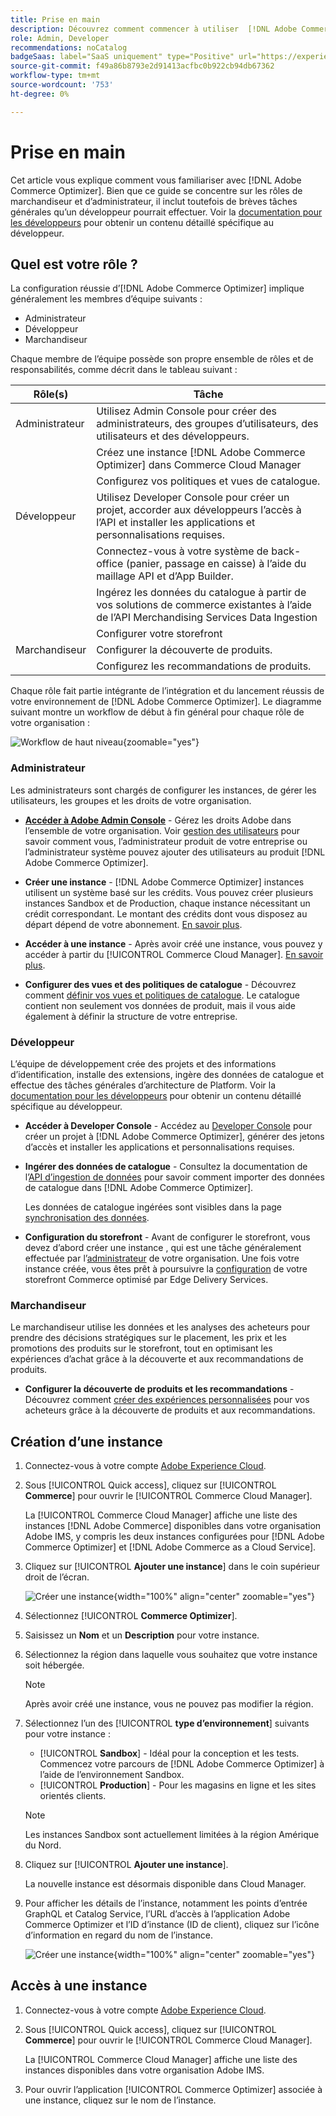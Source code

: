 ```yaml
---
title: Prise en main
description: Découvrez comment commencer à utiliser  [!DNL Adobe Commerce Optimizer].
role: Admin, Developer
recommendations: noCatalog
badgeSaas: label="SaaS uniquement" type="Positive" url="https://experienceleague.adobe.com/fr/docs/commerce/user-guides/product-solutions" tooltip="S’applique uniquement aux projets Adobe Commerce as a Cloud Service et Adobe Commerce Optimizer (infrastructure SaaS gérée par Adobe)."
source-git-commit: f49a86b8793e2d91413acfbc0b922cb94db67362
workflow-type: tm+mt
source-wordcount: '753'
ht-degree: 0%

---
```


# Prise en main

Cet article vous explique comment vous familiariser avec [!DNL Adobe Commerce Optimizer]. Bien que ce guide se concentre sur les rôles de marchandiseur et d’administrateur, il inclut toutefois de brèves tâches générales qu’un développeur pourrait effectuer. Voir la [documentation pour les développeurs](https://developer-stage.adobe.com/commerce/services/composable-catalog/) pour obtenir un contenu détaillé spécifique au développeur.

## Quel est votre rôle ?

La configuration réussie d’[!DNL Adobe Commerce Optimizer] implique généralement les membres d’équipe suivants :

- Administrateur
- Développeur
- Marchandiseur

Chaque membre de l’équipe possède son propre ensemble de rôles et de responsabilités, comme décrit dans le tableau suivant :

| Rôle(s) | Tâche |
|---|---|
| Administrateur | Utilisez Admin Console pour créer des administrateurs, des groupes d’utilisateurs, des utilisateurs et des développeurs&#x200B;. |
|  | Créez une instance [!DNL Adobe Commerce Optimizer] dans Commerce Cloud Manager&#x200B; |
|  | Configurez vos politiques et vues de catalogue. |
| Développeur | Utilisez Developer Console pour créer un projet, accorder aux développeurs l’accès à l’API et installer les applications et personnalisations requises. |
|  | Connectez-vous à votre système de back-office (panier, passage en caisse) à l’aide du maillage API et d’App Builder&#x200B;. |
|  | Ingérez les données du catalogue à partir de vos solutions de commerce existantes à l’aide de l’API Merchandising Services Data Ingestion&#x200B; |
|  | Configurer votre storefront |
| Marchandiseur | Configurer la découverte de produits&#x200B;. |
|  | Configurez les recommandations de produits. |

Chaque rôle fait partie intégrante de l’intégration et du lancement réussis de votre environnement de [!DNL Adobe Commerce Optimizer]. Le diagramme suivant montre un workflow de début à fin général pour chaque rôle de votre organisation :

![Workflow de haut niveau](./assets/high-level-workflow.png){zoomable="yes"}

### Administrateur

Les administrateurs sont chargés de configurer les instances, de gérer les utilisateurs, les groupes et les droits de votre organisation.

- **[Accéder à Adobe Admin Console](https://helpx.adobe.com/fr/enterprise/admin-guide.html)** - Gérez les droits Adobe dans l’ensemble de votre organisation. Voir [gestion des utilisateurs](./user-management.md) pour savoir comment vous, l’administrateur produit de votre entreprise ou l’administrateur système pouvez ajouter des utilisateurs au produit [!DNL Adobe Commerce Optimizer].

- **Créer une instance** - [!DNL Adobe Commerce Optimizer] instances utilisent un système basé sur les crédits. Vous pouvez créer plusieurs instances Sandbox et de Production, chaque instance nécessitant un crédit correspondant. Le montant des crédits dont vous disposez au départ dépend de votre abonnement. [En savoir plus](#create-an-instance).

- **Accéder à une instance** - Après avoir créé une instance, vous pouvez y accéder à partir du [!UICONTROL Commerce Cloud Manager]. [En savoir plus](#access-an-instance).

- **Configurer des vues et des politiques de catalogue** - Découvrez comment [définir vos vues et politiques de catalogue](./setup/catalog-view.md). Le catalogue contient non seulement vos données de produit, mais il vous aide également à définir la structure de votre entreprise.

### Développeur

L’équipe de développement crée des projets et des informations d’identification, installe des extensions, ingère des données de catalogue et effectue des tâches générales d’architecture de Platform. Voir la [documentation pour les développeurs](https://developer-stage.adobe.com/commerce/services/composable-catalog/) pour obtenir un contenu détaillé spécifique au développeur.

- **Accéder à Developer Console** - Accédez au [Developer Console](https://developer.adobe.com/developer-console/docs/guides/getting-started) pour créer un projet à [!DNL Adobe Commerce Optimizer], générer des jetons d’accès et installer les applications et personnalisations requises.

- **Ingérer des données de catalogue** - Consultez la documentation de l’[API d’ingestion de données](https://developer-stage.adobe.com/commerce/services/composable-catalog/data-ingestion/using-the-api/) pour savoir comment importer des données de catalogue dans [!DNL Adobe Commerce Optimizer].

  Les données de catalogue ingérées sont visibles dans la page [synchronisation des données](./setup/data-sync.md).

- **Configuration du storefront** - Avant de configurer le storefront, vous devez d’abord créer une instance , qui est une tâche généralement effectuée par l’[administrateur](#administrator) de votre organisation. Une fois votre instance créée, vous êtes prêt à poursuivre la [configuration](./storefront.md) de votre storefront Commerce optimisé par Edge Delivery Services.

### Marchandiseur

Le marchandiseur utilise les données et les analyses des acheteurs pour prendre des décisions stratégiques sur le placement, les prix et les promotions des produits sur le storefront, tout en optimisant les expériences d’achat grâce à la découverte et aux recommandations de produits.

- **Configurer la découverte de produits et les recommandations** - Découvrez comment [créer des expériences personnalisées](./merchandising/overview.md) pour vos acheteurs grâce à la découverte de produits et aux recommandations.

## Création d’une instance

1. Connectez-vous à votre compte [Adobe Experience Cloud](https://experience.adobe.com/).

1. Sous [!UICONTROL Quick access], cliquez sur [!UICONTROL **Commerce**] pour ouvrir le [!UICONTROL Commerce Cloud Manager].

   La [!UICONTROL Commerce Cloud Manager] affiche une liste des instances [!DNL Adobe Commerce] disponibles dans votre organisation Adobe IMS, y compris les deux instances configurées pour [!DNL Adobe Commerce Optimizer] et [!DNL Adobe Commerce as a Cloud Service].

1. Cliquez sur [!UICONTROL **Ajouter une instance**] dans le coin supérieur droit de l’écran.

   ![Créer une instance](./assets/create-aco-instance.png){width="100%" align="center" zoomable="yes"}

1. Sélectionnez [!UICONTROL **Commerce Optimizer**].

1. Saisissez un **Nom** et un **Description** pour votre instance.

1. Sélectionnez la région dans laquelle vous souhaitez que votre instance soit hébergée.

   >[!NOTE]
   >
   >Après avoir créé une instance, vous ne pouvez pas modifier la région.

1. Sélectionnez l’un des [!UICONTROL **type d’environnement**] suivants pour votre instance :

   - [!UICONTROL **Sandbox**] - Idéal pour la conception et les tests. Commencez votre parcours de [!DNL Adobe Commerce Optimizer] à l’aide de l’environnement Sandbox.
   - [!UICONTROL **Production**] - Pour les magasins en ligne et les sites orientés clients.

   >[!NOTE]
   >
   >Les instances Sandbox sont actuellement limitées à la région Amérique du Nord.

1. Cliquez sur [!UICONTROL **Ajouter une instance**].

   La nouvelle instance est désormais disponible dans Cloud Manager.

1. Pour afficher les détails de l’instance, notamment les points d’entrée GraphQL et Catalog Service, l’URL d’accès à l’application Adobe Commerce Optimizer et l’ID d’instance (ID de client), cliquez sur l’icône d’information en regard du nom de l’instance.

   ![Créer une instance](./assets/aco-instance-details.png){width="100%" align="center" zoomable="yes"}

## Accès à une instance

1. Connectez-vous à votre compte [Adobe Experience Cloud](https://experience.adobe.com/).

1. Sous [!UICONTROL Quick access], cliquez sur [!UICONTROL **Commerce**] pour ouvrir le [!UICONTROL Commerce Cloud Manager].

   La [!UICONTROL Commerce Cloud Manager] affiche une liste des instances disponibles dans votre organisation Adobe IMS.

1. Pour ouvrir l’application [!UICONTROL Commerce Optimizer] associée à une instance, cliquez sur le nom de l’instance.


